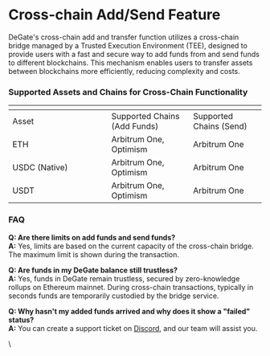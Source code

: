# Cross-chain Add/Send Feature

DeGate's cross-chain add and transfer function utilizes a cross-chain bridge managed by a Trusted Execution Environment (TEE), designed to provide users with a fast and secure way to add funds from and send funds to different blockchains. This mechanism enables users to transfer assets between blockchains more efficiently, reducing complexity and costs.

### Supported Assets and Chains for Cross-Chain Functionality <a href="#id-kua-lian-hua-ru-fa-song-gong-neng-dui-wai-wen-dang-biao-shu-supportedassetsandchainsforcrosschain" id="id-kua-lian-hua-ru-fa-song-gong-neng-dui-wai-wen-dang-biao-shu-supportedassetsandchainsforcrosschain"></a>

<table data-header-hidden><thead><tr><th width="181"></th><th></th><th></th></tr></thead><tbody><tr><td>Asset</td><td>Supported Chains (Add Funds)</td><td>Supported Chains (Send)</td></tr><tr><td>ETH</td><td>Arbitrum One, Optimism</td><td>Arbitrum One</td></tr><tr><td>USDC (Native)</td><td>Arbitrum One, Optimism</td><td>Arbitrum One</td></tr><tr><td>USDT</td><td>Arbitrum One, Optimism</td><td>Arbitrum One</td></tr></tbody></table>

### FAQ

**Q: Are there limits on add funds and send funds?**\
**A:** Yes, limits are based on the current capacity of the cross-chain bridge. The maximum limit is shown during the transaction.

**Q: Are funds in my DeGate balance still trustless?**\
**A:** Yes, funds in DeGate remain trustless, secured by zero-knowledge rollups on Ethereum mainnet. During cross-chain transactions, typically in seconds funds are temporarily custodied by the bridge service.

**Q: Why hasn't my added funds arrived and why does it show a "failed" status?**\
**A:** You can create a support ticket on [Discord](https://discord.gg/degate), and our team will assist you.

\
